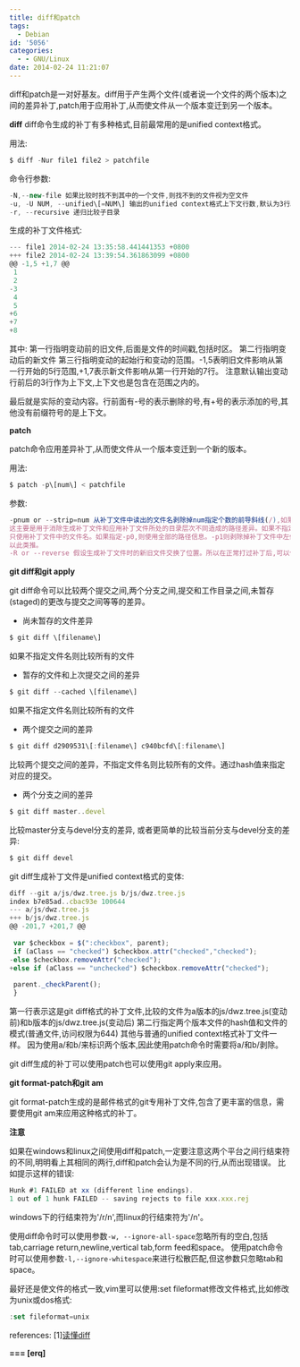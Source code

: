 ```yaml
---
title: diff和patch
tags:
  - Debian
id: '5056'
categories:
  - - GNU/Linux
date: 2014-02-24 11:21:07
---
```


diff和patch是一对好基友。diff用于产生两个文件(或者说一个文件的两个版本)之间的差异补丁,patch用于应用补丁,从而使文件从一个版本变迁到另一个版本。
<!-- more -->
**diff**
diff命令生成的补丁有多种格式,目前最常用的是unified context格式。

用法:
```js
$ diff -Nur file1 file2 > patchfile
```
命令行参数:
```js
-N,--new-file 如果比较时找不到其中的一个文件,则找不到的文件视为空文件
-u, -U NUM, --unified\[=NUM\] 输出的unified context格式上下文行数,默认为3行。指定生成的补丁格式为unified context。
-r, --recursive 递归比较子目录
```

生成的补丁文件格式:
```js
--- file1 2014-02-24 13:35:58.441441353 +0800
+++ file2 2014-02-24 13:39:54.361863099 +0800
@@ -1,5 +1,7 @@
 1
 2
-3
 4
 5
+6
+7
+8
```
其中:
第一行指明变动前的旧文件,后面是文件的时间戳,包括时区。
第二行指明变动后的新文件
第三行指明变动的起始行和变动的范围。-1,5表明旧文件影响从第一行开始的5行范围,+1,7表示新文件影响从第一行开始的7行。
注意默认输出变动行前后的3行作为上下文,上下文也是包含在范围之内的。

最后就是实际的变动内容。行前面有-号的表示删除的号,有+号的表示添加的号,其他没有前缀符号的是上下文。

**patch**

patch命令应用差异补丁,从而使文件从一个版本变迁到一个新的版本。

用法:
```js
$ patch -p\[num\] < patchfile
```
参数:
```js
-pnum or --strip=num 从补丁文件中读出的文件名剥除掉num指定个数的前导斜线(/),如果有两个连续的斜线视为一个剥除。
这主要是用于消除生成补丁文件和应用补丁文件所处的目录层次不同造成的路径差异。如果不指定-p参数,则忽略所有的路径信息,
只使用补丁文件中的文件名。如果指定-p0,则使用全部的路径信息。-p1则剥除掉补丁文件中左侧开始的第一个斜线及其之前的内容,
以此类推。
-R or --reverse 假设生成补丁文件时的新旧文件交换了位置。所以在正常打过补丁后,可以使用-R参数恢复到打补丁之前的状态。
```

**git diff和git apply**

git diff命令可以比较两个提交之间,两个分支之间,提交和工作目录之间,未暂存(staged)的更改与提交之间等等的差异。

*   尚未暂存的文件差异
```js
$ git diff \[filename\]
```
如果不指定文件名则比较所有的文件
*   暂存的文件和上次提交之间的差异
```js
$ git diff --cached \[filename\]
```
如果不指定文件名则比较所有的文件
*   两个提交之间的差异
```js
$ git diff d2909531\[:filename\] c940bcfd\[:filename\] 
```
比较两个提交之间的差异，不指定文件名则比较所有的文件。通过hash值来指定对应的提交。
*   两个分支之间的差异
```js
$ git diff master..devel
```
比较master分支与devel分支的差异,
或者更简单的比较当前分支与devel分支的差异:
```js
$ git diff devel
```

git diff生成补丁文件是unified context格式的变体:
```js
diff --git a/js/dwz.tree.js b/js/dwz.tree.js
index b7e85ad..cbac93e 100644
--- a/js/dwz.tree.js
+++ b/js/dwz.tree.js
@@ -201,7 +201,7 @@
 
 var $checkbox = $(":checkbox", parent);
 if (aClass == "checked") $checkbox.attr("checked","checked");
-else $checkbox.removeAttr("checked");
+else if (aClass == "unchecked") $checkbox.removeAttr("checked");
 
 parent._checkParent();
 }
```
第一行表示这是git diff格式的补丁文件,比较的文件为a版本的js/dwz.tree.js(变动前)和b版本的js/dwz.tree.js(变动后)
第二行指定两个版本文件的hash值和文件的模式(普通文件,访问权限为644)
其他与普通的unified context格式补丁文件一样。
因为使用a/和b/来标识两个版本,因此使用patch命令时需要将a/和b/剥除。


git diff生成的补丁可以使用patch也可以使用git apply来应用。

**git format-patch和git am**

git format-patch生成的是邮件格式的git专用补丁文件,包含了更丰富的信息，需要使用git am来应用这种格式的补丁。

**注意**

如果在windows和linux之间使用diff和patch,一定要注意这两个平台之间行结束符的不同,明明看上其相同的两行,diff和patch会认为是不同的行,从而出现错误。
比如提示这样的错误:
```js
Hunk #1 FAILED at xx (different line endings).
1 out of 1 hunk FAILED -- saving rejects to file xxx.xxx.rej
```

windows下的行结束符为'/r/n',而linux的行结束符为'/n'。

使用diff命令时可以使用参数`-w, --ignore-all-space`忽略所有的空白,包括tab,carriage return,newline,vertical tab,form feed和space。
使用patch命令时可以使用参数`-l,--ignore-whitespace`来进行松散匹配,但这参数只忽略tab和space。

最好还是使文件的格式一致,vim里可以使用:set fileformat修改文件格式,比如修改为unix或dos格式:
```js
:set fileformat=unix
```

references:
\[1\][读懂diff](http://www.ruanyifeng.com/blog/2012/08/how_to_read_diff.html)

**\===
\[erq\]**